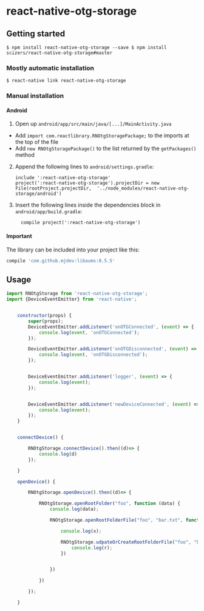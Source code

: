 
# react-native-otg-storage

## Getting started

`$ npm install react-native-otg-storage --save
$ npm install scizers/react-native-otg-storage#master
`

### Mostly automatic installation

`$ react-native link react-native-otg-storage`

### Manual installation


#### Android

1. Open up `android/app/src/main/java/[...]/MainActivity.java`
  - Add `import com.reactlibrary.RNOtgStoragePackage;` to the imports at the top of the file
  - Add `new RNOtgStoragePackage()` to the list returned by the `getPackages()` method
2. Append the following lines to `android/settings.gradle`:
  	```
  	include ':react-native-otg-storage'
  	project(':react-native-otg-storage').projectDir = new File(rootProject.projectDir, 	'../node_modules/react-native-otg-storage/android')
  	```
3. Insert the following lines inside the dependencies block in `android/app/build.gradle`:
  	```
      compile project(':react-native-otg-storage')
  	```


#### Important 
The library can be included into your project like this:

```ruby
compile 'com.github.mjdev:libaums:0.5.5'
```


## Usage
```javascript
import RNOtgStorage from 'react-native-otg-storage';
import {DeviceEventEmitter} from 'react-native';


	constructor(props) {
		super(props);
		DeviceEventEmitter.addListener('onOTGConnected', (event) => {
			console.log(event, 'onOTGConnected');
		});

		DeviceEventEmitter.addListener('onOTGDisconnected', (event) => {
			console.log(event, 'onOTGDisconnected');
		});


		DeviceEventEmitter.addListener('logger', (event) => {
			console.log(event);
		});


		DeviceEventEmitter.addListener('newDeviceConnected', (event) => {
			console.log(event);
		});
	}


	connectDevice() {

		RNOtgStorage.connectDevice().then((d)=> {
			console.log(d)
		});

	}

	openDevice() {

		RNOtgStorage.openDevice().then((d)=> {

			RNOtgStorage.openRootFolder("foo", function (data) {
				console.log(data);

				RNOtgStorage.openRootFolderFile("foo", "bar.txt", function (x) {

					console.log(x);

					RNOtgStorage.udpateOrCreateRootFolderFile("foo", "barsdf.txt", "sadf asdf jasdfk asf" , function (r) {
						console.log(r);
					})


				})

			})

		});

	}


```
  

